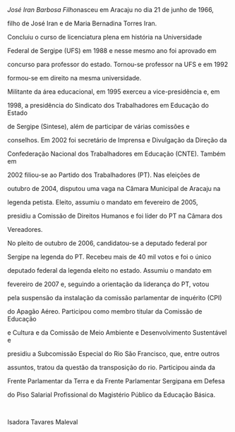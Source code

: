 

 



*José Iran Barbosa Filho*nasceu em Aracaju no dia 21 de junho de 1966,

filho de José Iran e de Maria Bernadina Torres Iran.



Concluiu o curso de licenciatura plena em história na Universidade

Federal de Sergipe (UFS) em 1988 e nesse mesmo ano foi aprovado em

concurso para professor do estado. Tornou-se professor na UFS e em 1992

formou-se em direito na mesma universidade.



Militante da área educacional, em 1995 exerceu a vice-presidência e, em

1998, a presidência do Sindicato dos Trabalhadores em Educação do Estado

de Sergipe (Sintese), além de participar de várias comissões e

conselhos. Em 2002 foi secretário de Imprensa e Divulgação da Direção da

Confederação Nacional dos Trabalhadores em Educação (CNTE). Também em

2002 filiou-se ao Partido dos Trabalhadores (PT). Nas eleições de

outubro de 2004, disputou uma vaga na Câmara Municipal de Aracaju na

legenda petista. Eleito, assumiu o mandato em fevereiro de 2005,

presidiu a Comissão de Direitos Humanos e foi líder do PT na Câmara dos

Vereadores.



No pleito de outubro de 2006, candidatou-se a deputado federal por

Sergipe na legenda do PT. Recebeu mais de 40 mil votos e foi o único

deputado federal da legenda eleito no estado. Assumiu o mandato em

fevereiro de 2007 e, seguindo a orientação da liderança do PT, votou

pela suspensão da instalação da comissão parlamentar de inquérito (CPI)

do Apagão Aéreo. Participou como membro titular da Comissão de Educação

e Cultura e da Comissão de Meio Ambiente e Desenvolvimento Sustentável e

presidiu a Subcomissão Especial do Rio São Francisco, que, entre outros

assuntos, tratou da questão da transposição do rio. Participou ainda da

Frente Parlamentar da Terra e da Frente Parlamentar Sergipana em Defesa

do Piso Salarial Profissional do Magistério Público da Educação Básica.



 



Isadora Tavares Maleval



